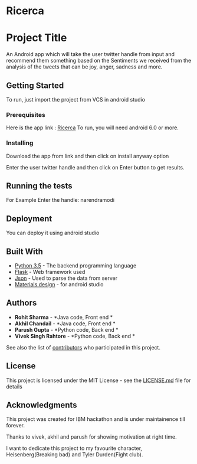 # Ricerca
# Project Title

An Android app which will take the user twitter handle from input and recommend them something based on the Sentiments we received from
the analysis of the tweets that can be joy, anger, sadness and more.

## Getting Started

To run, just import the project from VCS in android studio

### Prerequisites

Here is the app link : [Ricerca](https://drive.google.com/open?id=1dX47271mP0Ze6Fd5bwkIMt80RcXE_ams)
To run, you will need android 6.0 or more.

### Installing

Download the app from link and then click on install anyway option

Enter the user twitter handle and then click on Enter button to get results.

## Running the tests

For Example
Enter the handle: narendramodi

## Deployment

You can deploy it using android studio

## Built With

* [Python 3.5](https://www.python.org/downloads/) - The backend programming language
* [Flask](http://flask.pocoo.org/) - Web framework used
* [Json](https://developer.android.com/reference/org/json/JSONObject) - Used to parse the data from server 
* [Materials design](terial.google.com) - for android studio


## Authors

* **Rohit Sharma** -   *Java code, Front end * 
* **Akhil Chandail** -   *Java code, Front end *
* **Parush Gupta** -     *Python code, Back end *
* **Vivek Singh Rahtore** -   *Python code, Back end *


See also the list of [contributors](https://github.com/rohit9934/Ricerca/contributors) who participated in this project.

## License

This project is licensed under the MIT License - see the [LICENSE.md](LICENSE.md) file for details

## Acknowledgments

This project was created for IBM hackathon and is under maintainence till forever.

Thanks to vivek, akhil and parush for showing motivation at right time.

I want to dedicate this project to my favourite character, Heisenberg(Breaking bad) and Tyler Durden(Fight club).

